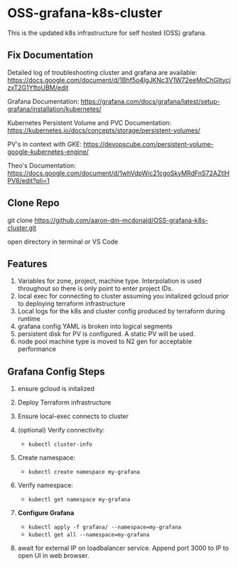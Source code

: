 # OSS-grafana-k8s-cluster

This is the updated k8s infrastructure for self hosted (OSS) grafana. 

## Fix Documentation 

Detailed log of troubleshooting cluster and grafana are available:  
https://docs.google.com/document/d/1Bhf5o4lgJKNc3V1W72eeMnChGItycjzxT2G1YftoUBM/edit

Grafana Documentation: https://grafana.com/docs/grafana/latest/setup-grafana/installation/kubernetes/

Kubernetes Persistent Volume and PVC Documentation: https://kubernetes.io/docs/concepts/storage/persistent-volumes/

PV's in context with GKE: https://devopscube.com/persistent-volume-google-kubernetes-engine/

Theo's Documentation: https://docs.google.com/document/d/1whVdpWic21cgoSkyMRdFnS72AZtlHPV8/edit?pli=1

## Clone Repo
git clone https://github.com/aaron-dm-mcdonald/OSS-grafana-k8s-cluster.git

open directory in terminal or VS Code

## Features

1) Variables for zone, project, machine type. Interpolation is used throughout so there is only point to enter project IDs. 
2) local exec for connecting to cluster assuming you initalized gcloud prior to deploying terraform infrastructure 
3) Local logs for the k8s and cluster config produced by terraform during runtime
4) grafana config YAML is broken into logical segments 
5) persistent disk for PV is configured. A static PV will be used. 
6) node pool machine type is moved to N2 gen for acceptable performance 

## Grafana Config Steps

1) ensure gcloud is initalized 
2) Deploy Terraform infrastructure 
3) Ensure local-exec connects to cluster

4) (optional) Verify connectivity:
   - `kubectl cluster-info`
5) Create namespace:
   - `kubectl create namespace my-grafana`
6) Verify namespace:
   - `kubectl get namespace my-grafana`

7) **Configure Grafana**
   - `kubectl apply -f grafana/ --namespace=my-grafana`
   - `kubectl get all --namespace=my-grafana`

8) await for external IP on loadbalancer service. Append port 3000 to IP to open UI in web browser. 